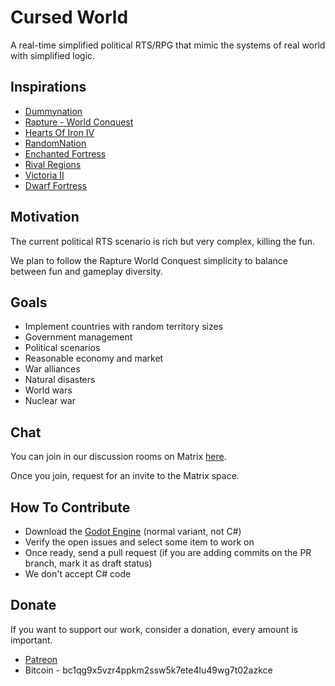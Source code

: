 # Cursed World

A real-time simplified political RTS/RPG that mimic the systems of real world with simplified logic.

## Inspirations

- [Dummynation](https://store.steampowered.com/app/1892030/Dummynation/)
- [Rapture - World Conquest](https://store.steampowered.com/app/547520/Rapture__World_Conquest/)
- [Hearts Of Iron IV](https://store.steampowered.com/app/394360/hearts_of_iron_iv/)
- [RandomNation](https://rosenburgergames.com/randomnation/)
- [Enchanted Fortress](https://github.com/subchannel13/EnchantedFortress)
- [Rival Regions](https://rivalregions.com/)
- [Victoria II](https://store.steampowered.com/app/42960/Victoria_II/)
- [Dwarf Fortress](http://www.bay12games.com/dwarves/)

## Motivation

The current political RTS scenario is rich but very complex, killing the fun.

We plan to follow the Rapture World Conquest simplicity to balance between fun and gameplay diversity.

## Goals

- Implement countries with random territory sizes
- Government management
- Political scenarios
- Reasonable economy and market
- War alliances
- Natural disasters
- World wars
- Nuclear war

## Chat

You can join in our discussion rooms on Matrix [here](https://matrix.to/#/#foss-supremacy-join:matrix.org).

Once you join, request for an invite to the Matrix space.

## How To Contribute

- Download the [Godot Engine](https://godotengine.org/) (normal variant, not C#)
- Verify the open issues and select some item to work on
- Once ready, send a pull request (if you are adding commits on the PR branch, mark it as draft status)
- We don't accept C# code

## Donate

If you want to support our work, consider a donation, every amount is important.

- [Patreon](https://www.patreon.com/foss_supremacy)
- Bitcoin - bc1qg9x5vzr4ppkm2ssw5k7ete4lu49wg7t02azkce
